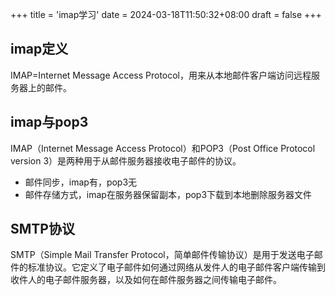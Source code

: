 +++
title = 'imap学习'
date = 2024-03-18T11:50:32+08:00
draft = false
+++

## imap定义
IMAP=Internet Message Access Protocol，用来从本地邮件客户端访问远程服务器上的邮件。

## imap与pop3
IMAP（Internet Message Access Protocol）和POP3（Post Office Protocol version 3）是两种用于从邮件服务器接收电子邮件的协议。
- 邮件同步，imap有，pop3无
- 邮件存储方式，imap在服务器保留副本，pop3下载到本地删除服务器文件

## SMTP协议
SMTP（Simple Mail Transfer Protocol，简单邮件传输协议）是用于发送电子邮件的标准协议。它定义了电子邮件如何通过网络从发件人的电子邮件客户端传输到收件人的电子邮件服务器，以及如何在邮件服务器之间传输电子邮件。



